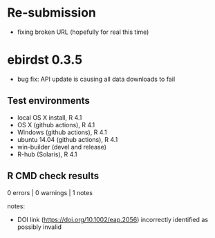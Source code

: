 # Re-submission

- fixing broken URL (hopefully for real this time)

# ebirdst 0.3.5

- bug fix: API update is causing all data downloads to fail

## Test environments

- local OS X install, R 4.1
- OS X (github actions), R 4.1
- Windows (github actions), R 4.1
- ubuntu 14.04 (github actions), R 4.1
- win-builder (devel and release)
- R-hub (Solaris), R 4.1

## R CMD check results

0 errors | 0 warnings | 1 notes

notes:
- DOI link (https://doi.org/10.1002/eap.2056) incorrectly identified as possibly invalid
